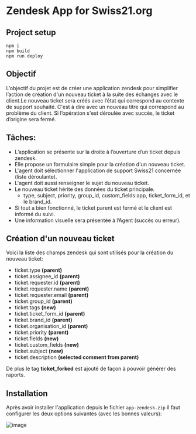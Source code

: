 # Zendesk App for Swiss21.org 

## Project setup
```
npm i
npm build
npm run deploy
```

## Objectif
L’objectif du projet est de créer une application zendesk pour simplifier l’action de création d'un nouveau ticket à la suite des échanges avec le client.Le nouveau ticket sera créés avec l’état qui correspond au contexte de support souhaité. C'est à dire avec un nouveau titre qui correspond au problème du client. Si l’opération s'est déroulée avec succès, le ticket d’origine sera fermé.

## Tâches:
* L’application se présente sur la droite à l’ouverture d’un ticket depuis zendesk.
* Elle propose un formulaire simple pour la création d'un nouveau ticket.
* L'agent doit sélectionner l'application de support Swiss21 concernée (liste déroulante).
* L'agent doit aussi renseigner le sujet du nouveau ticket.
* Le nouveau ticket hérite des données du ticket principale.
  * type, subject, priority, group_id, custom_fields:app, ticket_form_id, et le brand_id.
* Si tout a bien fonctionné, le ticket parent est fermé et le client est informé du suivi.
* Une information visuelle sera présentée à l’Agent (succès ou erreur).

## Création d'un nouveau ticket
Voici la liste des champs zendesk qui sont utilisés pour la création du nouveau ticket:

* ticket.type **(parent)**
* ticket.assignee_id **(parent)**
* ticket.requester.id **(parent)**
* ticket.requester.name **(parent)**
* ticket.requester.email **(parent)**
* ticket.group_id **(parent)**
* ticket.tags **(new)**
* ticket.ticket_form_id **(parent)**
* ticket.brand_id **(parent)**
* ticket.organisation_id **(parent)**
* ticket.priority **(parent)**
* ticket.fields **(new)**
* ticket.custom_fields **(new)**
* ticket.subject **(new)**
* ticket.description **(selected comment from parent)**

De plus le tag **ticket_forked** est ajouté de façon à pouvoir générer des raports.

## Installation
Après avoir installer l'application depuis le fichier `app-zendesk.zip` il faut configurer les deux options suivantes (avec les bonnes valeurs):

![image](https://user-images.githubusercontent.com/1422935/233100673-f2a8aaff-ea92-45a1-ae4d-acd36923bcb5.png)









